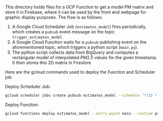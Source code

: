 This directory holds files for a GCP Function to get a model PM matrix and store it in Firebase, where it can be used by the front end webpage for graphic display purposes. The flow is as follows:

1. A Google Cloud Scheduler Job (`estimates_model`) fires periodically, which creates a `pubsub` event message on the topic `trigger_estimates_model`
2. A Google Cloud Function waits for a `pubsub` publishing event on the aforementioned topic, which triggers a python script (`main.py`).
3. The python script collects data from BigQuery and computes a rectangular model of interpolated PM2.5 values for the given timestamp. It then stores this 2D matrix in Firestore

Here are the gcloud commands used to deploy the Function and Scheduler job:

Deploy Scheduler Job:
```bash
gcloud scheduler jobs create pubsub estimates_model --schedule "*/15 * * * *" --topic trigger_estimates_model --message-body "PewPew"
```
Deploy Function:
```bash
gcloud functions deploy estimates_model --entry-point main --runtime python38 --trigger-resource trigger_estimates_model --trigger-event google.pubsub.topic.publish --timeout 540s --env-vars-file .env.yaml
```
